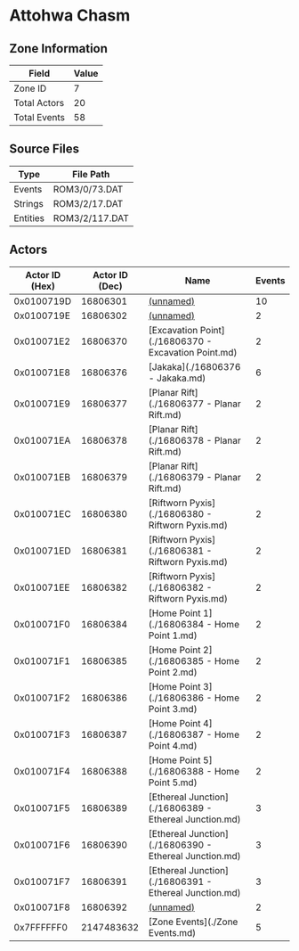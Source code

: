 # Attohwa Chasm

## Zone Information

| Field        |   Value |
|--------------|---------|
| Zone ID      |       7 |
| Total Actors |      20 |
| Total Events |      58 |

## Source Files

| Type     | File Path      |
|----------|----------------|
| Events   | ROM3/0/73.DAT  |
| Strings  | ROM3/2/17.DAT  |
| Entities | ROM3/2/117.DAT |

## Actors

| Actor ID (Hex)   |   Actor ID (Dec) | Name                                                   |   Events |
|------------------|------------------|--------------------------------------------------------|----------|
| 0x0100719D       |         16806301 | [(unnamed)](./16806301.md)                             |       10 |
| 0x0100719E       |         16806302 | [(unnamed)](./16806302.md)                             |        2 |
| 0x010071E2       |         16806370 | [Excavation Point](./16806370 - Excavation Point.md)   |        2 |
| 0x010071E8       |         16806376 | [Jakaka](./16806376 - Jakaka.md)                       |        6 |
| 0x010071E9       |         16806377 | [Planar Rift](./16806377 - Planar Rift.md)             |        2 |
| 0x010071EA       |         16806378 | [Planar Rift](./16806378 - Planar Rift.md)             |        2 |
| 0x010071EB       |         16806379 | [Planar Rift](./16806379 - Planar Rift.md)             |        2 |
| 0x010071EC       |         16806380 | [Riftworn Pyxis](./16806380 - Riftworn Pyxis.md)       |        2 |
| 0x010071ED       |         16806381 | [Riftworn Pyxis](./16806381 - Riftworn Pyxis.md)       |        2 |
| 0x010071EE       |         16806382 | [Riftworn Pyxis](./16806382 - Riftworn Pyxis.md)       |        2 |
| 0x010071F0       |         16806384 | [Home Point 1](./16806384 - Home Point 1.md)           |        2 |
| 0x010071F1       |         16806385 | [Home Point 2](./16806385 - Home Point 2.md)           |        2 |
| 0x010071F2       |         16806386 | [Home Point 3](./16806386 - Home Point 3.md)           |        2 |
| 0x010071F3       |         16806387 | [Home Point 4](./16806387 - Home Point 4.md)           |        2 |
| 0x010071F4       |         16806388 | [Home Point 5](./16806388 - Home Point 5.md)           |        2 |
| 0x010071F5       |         16806389 | [Ethereal Junction](./16806389 - Ethereal Junction.md) |        3 |
| 0x010071F6       |         16806390 | [Ethereal Junction](./16806390 - Ethereal Junction.md) |        3 |
| 0x010071F7       |         16806391 | [Ethereal Junction](./16806391 - Ethereal Junction.md) |        3 |
| 0x010071F8       |         16806392 | [(unnamed)](./16806392.md)                             |        2 |
| 0x7FFFFFF0       |       2147483632 | [Zone Events](./Zone Events.md)                        |        5 |